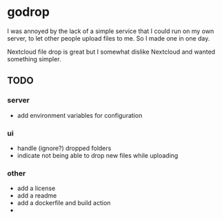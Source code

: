 # godrop

I was annoyed by the lack of a simple service that I could run on my own server, to let other people upload files to me. So I made one in one day.

Nextcloud file drop is great but I somewhat dislike Nextcloud and wanted something simpler.

## TODO

### server

- add environment variables for configuration

### ui

- handle (ignore?) dropped folders
- indicate not being able to drop new files while uploading

### other

- add a license
- add a readme
- add a dockerfile and build action
-